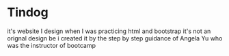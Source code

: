 # Tindog
it's website I design when I was practicing html and bootstrap
it's not an orignal design be i created it by the step by step guidance of Angela Yu who was the instructor of bootcamp 
